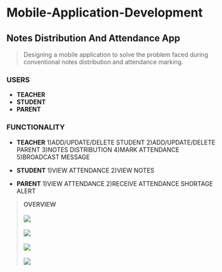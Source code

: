 # Mobile-Application-Development

## Notes Distribution And Attendance App

>Designing a mobile application to solve the problem faced during conventional notes distribution and attendance marking.

### USERS
* **TEACHER**
* **STUDENT**
* **PARENT**

### FUNCTIONALITY
* **TEACHER**
1)ADD/UPDATE/DELETE STUDENT
2)ADD/UPDATE/DELETE PARENT
3)NOTES DISTRIBUTION 
4)MARK ATTENDANCE
5)BROADCAST MESSAGE

* **STUDENT**
1)VIEW ATTENDANCE
2)VIEW NOTES

* **PARENT**
1)VIEW ATTENDANCE
2)RECEIVE ATTENDANCE SHORTAGE ALERT

> **OVERVIEW**
<br/><br/>![](images/MainActivity.jpeg)
<br/><br/>![](images/CARDVIEW%20MENU.jpeg)
<br/><br/>![](images/Notes_Google%20cloud.jpeg)
<br/><br/>![](images/when%20attendance%20below%2075%25.jpeg)

